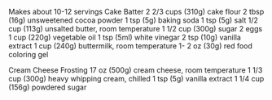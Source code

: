 Makes about 10-12 servings
Cake Batter
2 2/3 cups (310g) cake flour
2 tbsp (16g) unsweetened cocoa powder
1 tsp (5g) baking soda
1 tsp (5g) salt
1/2 cup (113g) unsalted butter, room temperature
1 1/2 cup (300g) sugar
2 eggs
1 cup (220g) vegetable oil
1 tsp (5ml) white vinegar
2 tsp (10g) vanilla extract
1 cup (240g) buttermilk, room temperature
1- 2 oz (30g) red food coloring gel

Cream Cheese Frosting
17 oz (500g) cream cheese, room temperature
1 1/3 cup (300g) heavy whipping cream, chilled
1 tsp (5g) vanilla extract
1 1/4 cup (156g) powdered sugar